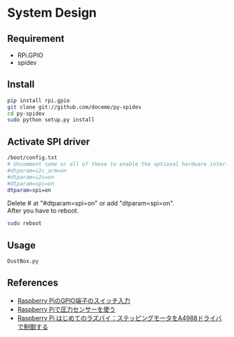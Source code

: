 # System Design

## Requirement
* RPi.GPIO
* spidev

## Install
```bash
pip install rpi.gpio
git clone git://github.com/doceme/py-spidev
cd py-spidev
sudo python setup.py install

```
## Activate SPI driver
```bash
/boot/config.txt
# Uncomment some or all of these to enable the optional hardware interfaces
#dtparam=i2c_arm=on
#dtparam=i2s=on
#dtparam=spi=on
dtparam=spi=on
```
Delete \# at "\#dtparam=spi=on" or add "dtparam=spi=on".  
After you have to reboot.
```bash
sudo reboot
```

## Usage
```bash
DustBox.py
```

## References
* [Raspberry PiのGPIO端子のスイッチ入力](https://qiita.com/rockhopper-penguin/items/fd3fe09cdbd04b2a5f86)
* [Raspberry Piで圧力センサーを使う](https://iinpht.jeez.jp/raspberrypi/raspberry-piで圧力センサーを使う)
* [Raspberry Pi はじめてのラズパイ：ステッピングモータをA4988ドライバで制御する](https://stemship.com/raspberry-pi-beginner-stepmotor/)
